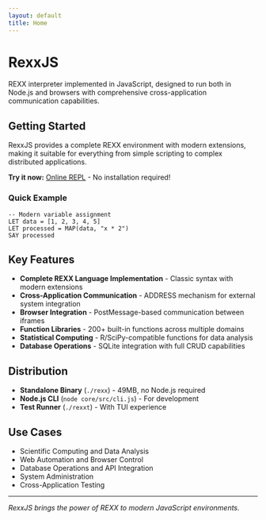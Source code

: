 ```yaml
---
layout: default
title: Home
---
```


# RexxJS

REXX interpreter implemented in JavaScript, designed to run both in Node.js and browsers with comprehensive cross-application communication capabilities.

## Getting Started

RexxJS provides a complete REXX environment with modern extensions, making it suitable for everything from simple scripting to complex distributed applications.

**Try it now:** [Online REPL](https://repl.rexxjs.org) - No installation required!

### Quick Example

```rexx
-- Modern variable assignment
LET data = [1, 2, 3, 4, 5]
LET processed = MAP(data, "x * 2")
SAY processed
```

## Key Features

- **Complete REXX Language Implementation** - Classic syntax with modern extensions
- **Cross-Application Communication** - ADDRESS mechanism for external system integration  
- **Browser Integration** - PostMessage-based communication between iframes
- **Function Libraries** - 200+ built-in functions across multiple domains
- **Statistical Computing** - R/SciPy-compatible functions for data analysis
- **Database Operations** - SQLite integration with full CRUD capabilities

## Distribution

- **Standalone Binary** (`./rexx`) - 49MB, no Node.js required
- **Node.js CLI** (`node core/src/cli.js`) - For development
- **Test Runner** (`./rexxt`) - With TUI experience

## Use Cases

- Scientific Computing and Data Analysis
- Web Automation and Browser Control
- Database Operations and API Integration
- System Administration
- Cross-Application Testing

---

*RexxJS brings the power of REXX to modern JavaScript environments.*